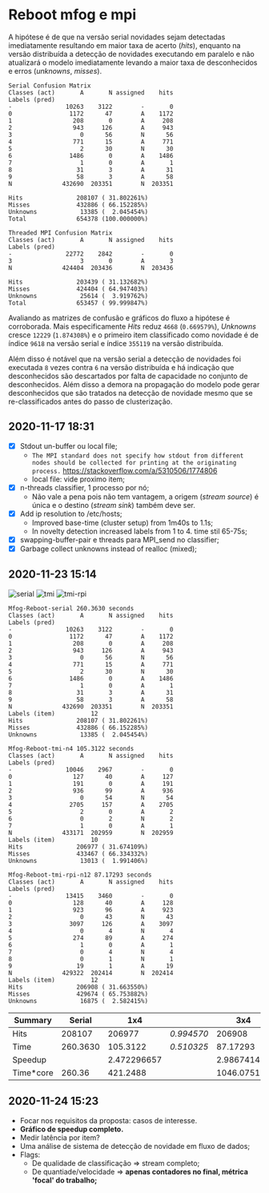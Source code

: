 # Reboot mfog e mpi

A hipótese é de que na versão serial novidades sejam detectadas imediatamente
resultando em maior taxa de acerto (_hits_), enquanto na versão distribuída
a detecção de novidades executando em paralelo e não atualizará o modelo
imediatamente levando a maior taxa de desconhecidos e erros (_unknowns_, _misses_).

```log
Serial Confusion Matrix
Classes (act)       A       N assigned    hits
Labels (pred)                                 
-               10263    3122        -       0
0                1172      47        A    1172
1                 208       0        A     208
2                 943     126        A     943
3                   0      56        N      56
4                 771      15        A     771
5                   2      30        N      30
6                1486       0        A    1486
7                   1       0        A       1
8                  31       3        A      31
9                  58       3        A      58
N              432690  203351        N  203351

Hits               208107 ( 31.802261%)
Misses             432886 ( 66.152285%)
Unknowns            13385 (  2.045454%)
Total              654378 (100.000000%)

Threaded MPI Confusion Matrix
Classes (act)       A       N assigned    hits
Labels (pred)                                 
-               22772    2842        -       0
3                   3       0        A       3
N              424404  203436        N  203436

Hits               203439 ( 31.132682%)
Misses             424404 ( 64.947403%)
Unknowns            25614 (  3.919762%)
Total              653457 ( 99.999847%)
```

Avaliando as matrizes de confusão e gráficos do fluxo a hipótese é corroborada.
Mais especificamente _Hits_ reduz `4668` (`0.669579%`),
_Unknowns_ cresce `12229` (`1.874308%`)
e o primeiro item classificado como novidade é de índice `9618` na versão serial
e índice `355119` na versão distribuída.

Além disso é notável que na versão serial a detecção de novidades foi executada
`8` vezes contra `6` na versão distribuída e há indicação que desconhecidos
são descartados por falta de capacidade no conjunto de desconhecidos.
Além disso a demora na propagação do modelo pode gerar desconhecidos
que são tratados na detecção de novidade mesmo que se re-classificados
antes do passo de clusterização.

## 2020-11-17 18:31

- [x] Stdout un-buffer ou local file;
  - `The MPI standard does not specify how stdout from different nodes should be
    collected for printing at the originating process.`
    https://stackoverflow.com/a/5310506/1774806
  - local file: vide proximo item;
- [x] n-threads classifier, 1 processo por nó;
  - Não vale a pena pois não tem vantagem, a origem (_stream source_) é única e o destino (_stream sink_) também deve ser.
- [x] Add ip resolution to /etc/hosts;
  - Improved base-time (cluster setup) from 1m40s to 1.1s;
  - In novelty detection increased labels from 1 to 4. time stil 65-75s;
- [x] swapping-buffer-pair e threads para MPI_send no classifier;
- [x] Garbage collect unknowns instead of realloc (mixed);

## 2020-11-23 15:14

![serial](./rpi/serial.png)
![tmi](./rpi/tmi-n4.png)
![tmi-rpi](./rpi/tmi-rpi-n12.png)

```log
Mfog-Reboot-serial 260.3630 seconds
Classes (act)       A       N assigned    hits
Labels (pred)                                 
-               10263    3122        -       0
0                1172      47        A    1172
1                 208       0        A     208
2                 943     126        A     943
3                   0      56        N      56
4                 771      15        A     771
5                   2      30        N      30
6                1486       0        A    1486
7                   1       0        A       1
8                  31       3        A      31
9                  58       3        A      58
N              432690  203351        N  203351
Labels (item)          12
Hits               208107 ( 31.802261%)
Misses             432886 ( 66.152285%)
Unknowns            13385 (  2.045454%)
```

```log
Mfog-Reboot-tmi-n4 105.3122 seconds
Classes (act)       A       N assigned    hits
Labels (pred)                                 
-               10046    2967        -       0
0                 127      40        A     127
1                 191       0        A     191
2                 936      99        A     936
3                   0      54        N      54
4                2705     157        A    2705
5                   2       0        A       2
6                   0       2        N       2
7                   1       0        A       1
N              433171  202959        N  202959
Labels (item)          10
Hits               206977 ( 31.674109%)
Misses             433467 ( 66.334332%)
Unknowns            13013 (  1.991406%)
```

```log
Mfog-Reboot-tmi-rpi-n12 87.17293 seconds
Classes (act)       A       N assigned    hits
Labels (pred)                                 
-               13415    3460        -       0
0                 128      40        A     128
1                 923      96        A     923
2                   0      43        N      43
3                3097     126        A    3097
4                   0       4        N       4
5                 274      89        A     274
6                   1       0        A       1
7                   0       4        N       4
8                   0       1        N       1
9                  19       1        A      19
N              429322  202414        N  202414
Labels (item)          12
Hits               206908 ( 31.663550%)
Misses             429674 ( 65.753882%)
Unknowns            16875 (  2.582415%)
```

| Summary | Serial    | 1x4       |             | 3x4       |             |
| --------| ------    | -------   | :--         | -------   | ----        |
| Hits    | 208107    | 206977    | _0.994570_  | 206908    | _0.994238_  |
| Time    | 260.3630  | 105.3122  | _0.510325_  | 87.17293  | _0.422451_  |
| Speedup |           | 2.472296657  |          | 2.986741412 |   |
| Time*core | 260.36  | 421.2488    |           | 1046.07516 |   |

## 2020-11-24 15:23

- Focar nos requisitos da proposta: casos de interesse.
- **Gráfico de speedup completo.**
- Medir latência por item?
- Uma análise de sistema de detecção de novidade em fluxo de dados;
- Flags:
  - De qualidade de classificação => stream completo;
  - De quantiade/velocidade => **apenas contadores no final, métrica 'focal' do trabalho;**
